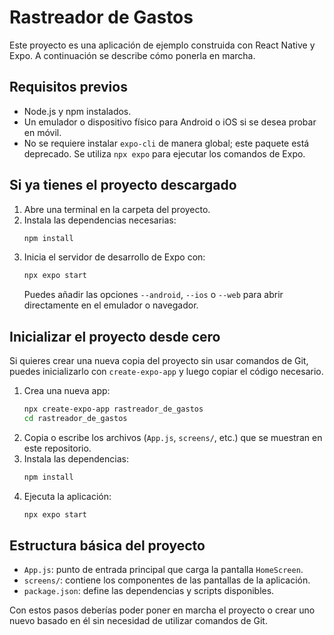 # Rastreador de Gastos

Este proyecto es una aplicación de ejemplo construida con React Native y Expo.
A continuación se describe cómo ponerla en marcha.

## Requisitos previos

- Node.js y npm instalados.
- Un emulador o dispositivo físico para Android o iOS si se desea probar en móvil.
- No se requiere instalar `expo-cli` de manera global; este paquete está deprecado. Se utiliza `npx expo` para ejecutar los comandos de Expo.

## Si ya tienes el proyecto descargado

1. Abre una terminal en la carpeta del proyecto.
2. Instala las dependencias necesarias:
   ```bash
   npm install
   ```
3. Inicia el servidor de desarrollo de Expo con:
   ```bash
   npx expo start
   ```
   Puedes añadir las opciones `--android`, `--ios` o `--web` para abrir directamente en el emulador o navegador.

## Inicializar el proyecto desde cero

Si quieres crear una nueva copia del proyecto sin usar comandos de Git, puedes inicializarlo con `create-expo-app` y luego copiar el código necesario.

1. Crea una nueva app:
   ```bash
   npx create-expo-app rastreador_de_gastos
   cd rastreador_de_gastos
   ```
2. Copia o escribe los archivos (`App.js`, `screens/`, etc.) que se muestran en este repositorio.
3. Instala las dependencias:
   ```bash
   npm install
   ```
4. Ejecuta la aplicación:
   ```bash
   npx expo start
   ```

## Estructura básica del proyecto

- `App.js`: punto de entrada principal que carga la pantalla `HomeScreen`.
- `screens/`: contiene los componentes de las pantallas de la aplicación.
- `package.json`: define las dependencias y scripts disponibles.

Con estos pasos deberías poder poner en marcha el proyecto o crear uno nuevo basado en él sin necesidad de utilizar comandos de Git.
